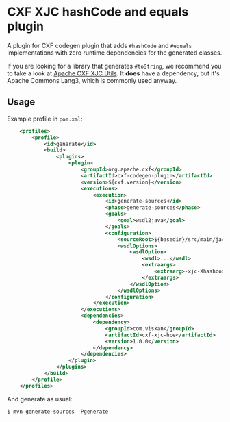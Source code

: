 # CXF XJC hashCode and equals plugin

A plugin for CXF codegen plugin that adds `#hashCode` and `#equals` implementations with zero runtime dependencies for the generated classes.

If you are looking for a library that generates `#toString`, we recommend you to take a look at [Apache CXF XJC Utils](https://github.com/apache/cxf-xjc-utils/tree/master/ts). It **does** have a dependency, but it's Apache Commons Lang3, which is commonly used anyway.


## Usage

Example profile in `pom.xml`:
```xml
    <profiles>
        <profile>
            <id>generate</id>
            <build>
                <plugins>
                    <plugin>
                        <groupId>org.apache.cxf</groupId>
                        <artifactId>cxf-codegen-plugin</artifactId>
                        <version>${cxf.version}</version>
                        <executions>
                            <execution>
                                <id>generate-sources</id>
                                <phase>generate-sources</phase>
                                <goals>
                                    <goal>wsdl2java</goal>
                                </goals>
                                <configuration>
                                    <sourceRoot>${basedir}/src/main/java</sourceRoot>
                                    <wsdlOptions>
                                        <wsdlOption>
                                            <wsdl>...</wsdl>
                                            <extraargs>
                                                <extraarg>-xjc-Xhashcode-equals</extraarg>
                                            </extraargs>
                                        </wsdlOption>
                                    </wsdlOptions>
                                </configuration>
                            </execution>
                        </executions>
                        <dependencies>
                            <dependency>
                                <groupId>com.viskan</groupId>
                                <artifactId>cxf-xjc-hce</artifactId>
                                <version>1.0.0</version>
                            </dependency>
                        </dependencies>
                    </plugin>
                </plugins>
            </build>
        </profile>
    </profiles>
```

And generate as usual:

```shell
$ mvn generate-sources -Pgenerate
```
